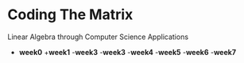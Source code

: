 # Coding The Matrix 

Linear Algebra through Computer Science Applications

- **week0**
+**week1**
-**week3**
-**week3**
-**week4**
-**week5**
-**week6**
-**week7**
